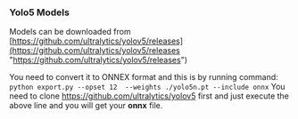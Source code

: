 ### Yolo5 Models

Models can be downloaded from [https://github.com/ultralytics/yolov5/releases](https://github.com/ultralytics/yolov5/releases "https://github.com/ultralytics/yolov5/releases")

You need to convert it to ONNEX format and this is by running command:
`python export.py --opset 12  --weights ./yolo5n.pt --include onnx`
You need to clone https://github.com/ultralytics/yolov5 first and just execute the above line and you will get your **onnx** file.


